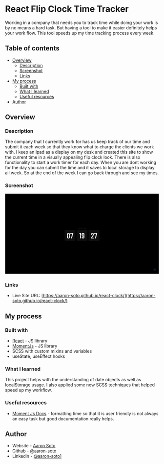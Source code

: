 # React Flip Clock Time Tracker

Working in a company that needs you to track time while doing your work is by no means a hard task. But having a tool to make it easier definitely helps your work flow. This tool speeds up my time tracking process every week.

## Table of contents

- [Overview](#overview)
  - [Description](#description)
  - [Screenshot](#screenshot)
  - [Links](#links)
- [My process](#my-process)
  - [Built with](#built-with)
  - [What I learned](#what-i-learned)
  - [Useful resources](#useful-resources)
- [Author](#author)

## Overview

### Description

The company that I currently work for has us keep track of our time and submit it each week so that they know what to charge the clients we work with. I keep an Ipad as a display on my desk and created this site to show the current time in a visually appealing flip clock look. There is also functionality to start a work timer for each day. When you are dont working for the day you can submit the time and it saves to local storage to display all week. So at the end of the week I can go back through and see my times.

### Screenshot

![screenshot](./src/assets/images/react-clock.png)

### Links

- Live Site URL: [https://aaron-soto.github.io/react-clock/](https://aaron-soto.github.io/react-clock/)

## My process

### Built with

- [React](https://reactjs.org/) - JS library
- [MomentJs](https://momentjs.com/) - JS library
- SCSS with custom mixins and variables
- useState, useEffect hooks

### What I learned

This project helps with the understanding of date objects as well as localStorage usage. I also applied some new SCSS techniques that helped speed up my workflow.

### Useful resources

- [Moment Js Docs](https://momentjs.com/docs/) - formatting time so that it is user friendly is not always an easy task but good documentation really helps.

## Author

- Website - [Aaron Soto](https://aaronsoto.io)
- Github - [@aaron-soto](https://github.com/aaron-soto)
- Linkedin - [@aaron-soto1](https://www.linkedin.com/in/aaron-soto1/)
